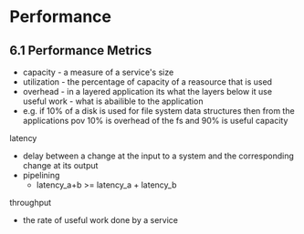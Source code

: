 # Performance

## 6.1 Performance Metrics

-  capacity - a measure of a service's size
-  utilization - the percentage of capacity of a reasource that is used
-  overhead - in a layered application its what the layers below it use
useful work - what is abailible to the application
  - e.g. if 10% of a disk is used for file system data structures then from the applications pov 10% is overhead of the fs and 90% is useful capacity
  
latency 
  - delay between a change at the input to a system and the corresponding change at its output
  - pipelining
    - latency_a+b >= latency_a + latency_b

throughput
  - the rate of useful work done by a service
